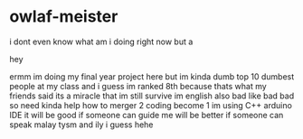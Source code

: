 # owlaf-meister
i dont even know what am i doing right now
but a

hey


ermm
im doing my final year project here
but im kinda dumb
top 10 dumbest people at my class and i guess im ranked 8th because thats what my friends said
its a miracle that im still survive
im english also bad like bad bad
so need kinda help
how to merger 2 coding become 1
im using C++ arduino IDE
it will be good if someone can guide me
will be better if someone can speak malay
tysm and ily i guess hehe
